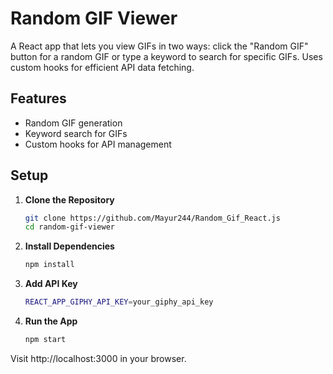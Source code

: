 # Random GIF Viewer

A React app that lets you view GIFs in two ways: click the "Random GIF" button for a random GIF or type a keyword to search for specific GIFs. Uses custom hooks for efficient API data fetching.

## Features

- Random GIF generation
- Keyword search for GIFs
- Custom hooks for API management

## Setup

1. **Clone the Repository**

   ```bash
   git clone https://github.com/Mayur244/Random_Gif_React.js
   cd random-gif-viewer

2. **Install Dependencies**

   ```bash
   npm install
   
3. **Add API Key**
   ```bash
   REACT_APP_GIPHY_API_KEY=your_giphy_api_key

5. **Run the App**
   ```bash
   npm start

Visit http://localhost:3000 in your browser.
   


